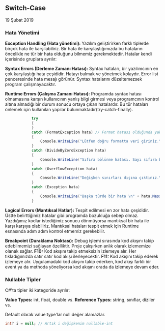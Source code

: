 ## Switch-Case

19 Şubat 2019

### Hata Yönetimi

**Exception Handling (Hata yönetimi):** Yazılım geliştirirken farklı tiplerde birçok hata ile karşılabiliriz. Bir hata ile karşılaştığımızda bu hataların öncelikle ne tür bir hata olduğunu bilmemiz gerekmektedir. Hatalar kendi içerisinde gruplara ayrılır:

**Syntax Errors (Derleme Zamanı Hatası):** Syntax hataları, bir yazılımcının en çok karşılaştığı hata çeşididir. Hatayı bulmak ve yönetmek kolaydır. Error list penceresinde hata mesajı görünür. Syntax hatalarını düzeltemezsek program çalışmayacaktır.

**Runtime Errors (Çalışma Zamanı Hatası):** Programda syntax hatası olmamasına karşın kullanıcının yanlış bilgi girmesi veya programcının kontrol altına almadığı bir durum sonucu ortaya çıkan hatalardır. Bu tür hataları önlemek için kullanılan yapılar bulunmaktadır(try-catch-finally).

```csharp
            try
            {
            }
            catch (FormatException hata) // Format hatası olduğunda yakalar
            {
                Console.WriteLine("Lütfen doğru formatta veri giriniz.\n" + hata.Message);
            }
            catch (DivideByZeroException hata)
            {
                Console.WriteLine("Sıfıra bölünme hatası. Sayı sıfıra bölünemez.\n" + hata.Message);
            }
            catch (OverflowException hata)
            {
                Console.WriteLine("Değişken sınırları dışına çıktınız.\n" + hata.Message);
            }
            catch (Exception hata)
            {
                Console.WriteLine("Başka türde bir hata \n" + hata.Message);
            }
```

**Logical Errors (Mantıksal Hatlar):** Tespit edilmesi en zor hata çeşididir. Üstte belirttiğimiz hatalar gibi programda bozukluğa sebep olmaz. Yazdığımız kodlar istediğimiz sonucu dönmüyorsa mantıksal bir hata ile karşı karşıya olabiliriz. Mantıksal hataları tespit etmek için Runtime esnasında adım adım kontrol etmemiz gerekebilir.

**Breakpoint (Duraklama Noktası):** Debug işlemi sırasında kod akışını takip edebilmemizi sağlayan özelliktir. Proje çalışırken anlık olarak izlememize olanak sağlar.
**F10:** Kod akışını takip etmeksizin izlemeye alır. Her tıkladığımızda satır satır kod akışı ilerleyecektir.
**F11:** Kod akışını takip ederek izlemeye alır. Uygulamadaki kod akışını takip ederken, kod akışı farklı bir event ya da methoda yöneliyorsa kod akışını orada da izlemeye devam eder.

### Nullable Tipler

C#'ta tipler iki kategoride ayrılır:

**Value Types:** int, float, double vs.
**Reference Types:** string, sınıflar, diziler vs.

Default olarak value type'lar null değer alamazlar.

```csharp
int? i = null; // Artık i değişkenim nullable-int
```
